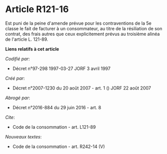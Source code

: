 # Article R121-16

Est puni de la peine d'amende prévue pour les contraventions de la 5e classe le fait de facturer à un consommateur, au titre
de la résiliation de son contrat, des frais autres que ceux explicitement prévus au troisième alinéa de l'article L. 121-89.

**Liens relatifs à cet article**

_Codifié par_:

  - Décret n°97-298 1997-03-27 JORF 3 avril 1997

_Créé par_:

  - Décret n°2007-1230 du 20 août 2007 - art. 1 () JORF 22 août 2007

_Abrogé par_:

  - Décret n°2016-884 du 29 juin 2016 - art. 8

_Cite_:

  - Code de la consommation - art. L121-89

_Nouveaux textes_:

  - Code de la consommation - art. R242-14 (V)
